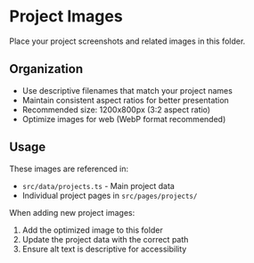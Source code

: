 # Project Images

Place your project screenshots and related images in this folder.

## Organization

- Use descriptive filenames that match your project names
- Maintain consistent aspect ratios for better presentation
- Recommended size: 1200x800px (3:2 aspect ratio)
- Optimize images for web (WebP format recommended)

## Usage

These images are referenced in:

- `src/data/projects.ts` - Main project data
- Individual project pages in `src/pages/projects/`

When adding new project images:

1. Add the optimized image to this folder
2. Update the project data with the correct path
3. Ensure alt text is descriptive for accessibility
